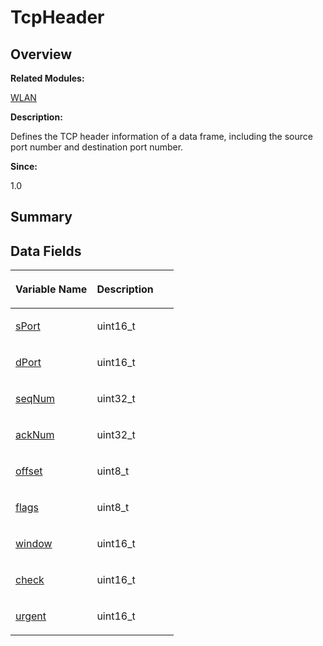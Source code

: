 # TcpHeader<a name="EN-US_TOPIC_0000001054598201"></a>

## **Overview**<a name="section1953793543093537"></a>

**Related Modules:**

[WLAN](wlan.md)

**Description:**

Defines the TCP header information of a data frame, including the source port number and destination port number. 

**Since:**

1.0

## **Summary**<a name="section1390061163093537"></a>

## Data Fields<a name="pub-attribs"></a>

<a name="table889283212093537"></a>
<table><thead align="left"><tr id="row1624938558093537"><th class="cellrowborder" valign="top" width="50%" id="mcps1.1.3.1.1"><p id="p1668033172093537"><a name="p1668033172093537"></a><a name="p1668033172093537"></a>Variable Name</p>
</th>
<th class="cellrowborder" valign="top" width="50%" id="mcps1.1.3.1.2"><p id="p1436719569093537"><a name="p1436719569093537"></a><a name="p1436719569093537"></a>Description</p>
</th>
</tr>
</thead>
<tbody><tr id="row411908500093537"><td class="cellrowborder" valign="top" width="50%" headers="mcps1.1.3.1.1 "><p id="p1336223475093537"><a name="p1336223475093537"></a><a name="p1336223475093537"></a><a href="wlan.md#gae29f9cbe74e4e7f7543e74bb8d039f15">sPort</a></p>
</td>
<td class="cellrowborder" valign="top" width="50%" headers="mcps1.1.3.1.2 "><p id="p751662242093537"><a name="p751662242093537"></a><a name="p751662242093537"></a>uint16_t </p>
</td>
</tr>
<tr id="row1529484477093537"><td class="cellrowborder" valign="top" width="50%" headers="mcps1.1.3.1.1 "><p id="p481373652093537"><a name="p481373652093537"></a><a name="p481373652093537"></a><a href="wlan.md#ga2a188a6b8ee0eccceefe0e17818e8707">dPort</a></p>
</td>
<td class="cellrowborder" valign="top" width="50%" headers="mcps1.1.3.1.2 "><p id="p522825947093537"><a name="p522825947093537"></a><a name="p522825947093537"></a>uint16_t </p>
</td>
</tr>
<tr id="row934575775093537"><td class="cellrowborder" valign="top" width="50%" headers="mcps1.1.3.1.1 "><p id="p1889621468093537"><a name="p1889621468093537"></a><a name="p1889621468093537"></a><a href="wlan.md#ga5409de9f82a50bf5113dafb316118d4b">seqNum</a></p>
</td>
<td class="cellrowborder" valign="top" width="50%" headers="mcps1.1.3.1.2 "><p id="p1227539707093537"><a name="p1227539707093537"></a><a name="p1227539707093537"></a>uint32_t </p>
</td>
</tr>
<tr id="row2073948091093537"><td class="cellrowborder" valign="top" width="50%" headers="mcps1.1.3.1.1 "><p id="p752865183093537"><a name="p752865183093537"></a><a name="p752865183093537"></a><a href="wlan.md#ga223c54c5ebb2d92ed5f6c50115663b86">ackNum</a></p>
</td>
<td class="cellrowborder" valign="top" width="50%" headers="mcps1.1.3.1.2 "><p id="p599916193093537"><a name="p599916193093537"></a><a name="p599916193093537"></a>uint32_t </p>
</td>
</tr>
<tr id="row293846498093537"><td class="cellrowborder" valign="top" width="50%" headers="mcps1.1.3.1.1 "><p id="p1341713610093537"><a name="p1341713610093537"></a><a name="p1341713610093537"></a><a href="wlan.md#gabac9ba66ff160d881083b1f173f411f9">offset</a></p>
</td>
<td class="cellrowborder" valign="top" width="50%" headers="mcps1.1.3.1.2 "><p id="p2112596228093537"><a name="p2112596228093537"></a><a name="p2112596228093537"></a>uint8_t </p>
</td>
</tr>
<tr id="row2005950826093537"><td class="cellrowborder" valign="top" width="50%" headers="mcps1.1.3.1.1 "><p id="p1322870382093537"><a name="p1322870382093537"></a><a name="p1322870382093537"></a><a href="wlan.md#ga66be1d87b4d2576cee91cd3867b93701">flags</a></p>
</td>
<td class="cellrowborder" valign="top" width="50%" headers="mcps1.1.3.1.2 "><p id="p1476317072093537"><a name="p1476317072093537"></a><a name="p1476317072093537"></a>uint8_t </p>
</td>
</tr>
<tr id="row1582308199093537"><td class="cellrowborder" valign="top" width="50%" headers="mcps1.1.3.1.1 "><p id="p620034059093537"><a name="p620034059093537"></a><a name="p620034059093537"></a><a href="wlan.md#ga55cc45eeabc0f857e51e8864ae45de8e">window</a></p>
</td>
<td class="cellrowborder" valign="top" width="50%" headers="mcps1.1.3.1.2 "><p id="p745572751093537"><a name="p745572751093537"></a><a name="p745572751093537"></a>uint16_t </p>
</td>
</tr>
<tr id="row1599707411093537"><td class="cellrowborder" valign="top" width="50%" headers="mcps1.1.3.1.1 "><p id="p1616621483093537"><a name="p1616621483093537"></a><a name="p1616621483093537"></a><a href="wlan.md#gab32c75fd1d8d8985d9861157907a3a74">check</a></p>
</td>
<td class="cellrowborder" valign="top" width="50%" headers="mcps1.1.3.1.2 "><p id="p1744869083093537"><a name="p1744869083093537"></a><a name="p1744869083093537"></a>uint16_t </p>
</td>
</tr>
<tr id="row1878049471093537"><td class="cellrowborder" valign="top" width="50%" headers="mcps1.1.3.1.1 "><p id="p215430300093537"><a name="p215430300093537"></a><a name="p215430300093537"></a><a href="wlan.md#ga0c402826ed93d697342d8b1108db7754">urgent</a></p>
</td>
<td class="cellrowborder" valign="top" width="50%" headers="mcps1.1.3.1.2 "><p id="p1603251521093537"><a name="p1603251521093537"></a><a name="p1603251521093537"></a>uint16_t </p>
</td>
</tr>
</tbody>
</table>

